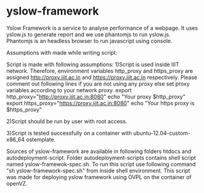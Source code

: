 yslow-framework
===============

Yslow Framework is a service to analyse performance of a webpage. It uses yslow.js to generate report and we use
phantomjs to run yslow.js. Phantomjs is an headless browser to run javascript using console.

Assumptions with made while writing script:

Script is made with following assumptions:
1)Script is used inside IIIT network. Therefore, environment variables http_proxy and https_proxy are assigned
http://proxy.iiit.ac.in and https://proxy.iiit.ac.in respectively. Please comment out following lines if you
are not using any proxy else set proxy variables according to your network proxy.
export http_proxy="http://proxy.iiit.ac.in:8080"
echo "Your proxy $http_proxy"
export https_proxy="https://proxy.iiit.ac.in:8080"
echo "Your https proxy is $https_proxy"

2)Script should be run by user with root access.

3)Script is tested successfully on a container with ubuntu-12.04-custom-x86_64 ostemplate.


Sources of yslow-framework are available in following folders htdocs and autodeployment-script.
Folder autodeployment-scripts contains shell script named yslow-framewok-spec.sh. To run this script
use following command "sh yslow-framework-spec.sh" from inside shell environment. This script was
made for deploying yslow framework using OVPL on the container of openVZ. 


